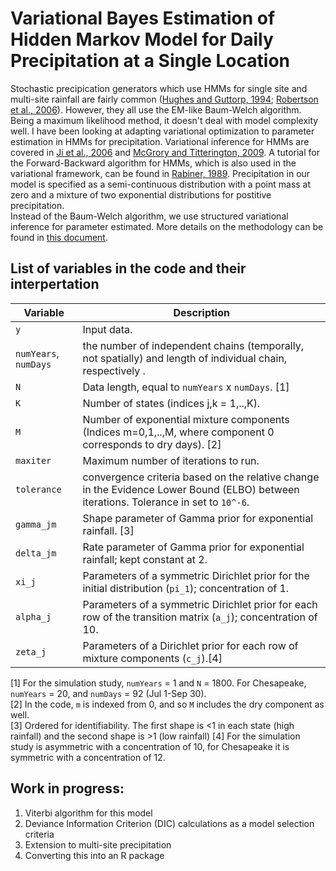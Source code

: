 # Variational Bayes Estimation of Hidden Markov Model for Daily Precipitation at a Single Location
Stochastic precipication generators which use HMMs for single site and multi-site rainfall are fairly common ([Hughes and Guttorp, 1994](https://agupubs.onlinelibrary.wiley.com/doi/10.1029/93WR02983); [Robertson et al., 2006](https://rmets.onlinelibrary.wiley.com/doi/abs/10.1256/qj.05.75)). However, they all use the EM-like Baum-Welch algorithm. Being a maximum likelihood method, it doesn't deal with model complexity well. I have been looking at adapting variational optimization to parameter estimation in HMMs for precipitation. Variational inference for HMMs are covered in [Ji et al., 2006](https://ieeexplore.ieee.org/document/1597110) and [McGrory and Titterington, 2009](https://onlinelibrary.wiley.com/doi/pdf/10.1111/j.1467-842X.2009.00543.x). A tutorial for the Forward-Backward algorithm for HMMs, which is also used in the variational framework, can be found in [Rabiner, 1989](https://web.ece.ucsb.edu/Faculty/Rabiner/ece259/Reprints/tutorial%20on%20hmm%20and%20applications.pdf).
Precipitation in our model is specified as a semi-continuous distribution with a point mass at zero and a mixture of two exponential distributions for postitive precipitation.  
Instead of the Baum-Welch algorithm, we use structured variational inference for parameter estimated. More details on the methodology can be found in [this document](https://github.com/reetamm/VB-HMM/blob/main/vb-hmm.pdf).  

## List of variables in the code and their interpertation
Variable | Description
---------|------------
`y` | Input data.
`numYears`, `numDays` | the number of independent chains (temporally, not spatially) and length of individual chain, respectively .
`N` | Data length, equal to `numYears` x `numDays`. [1]
`K` | Number of states (indices j,k = 1,..,K).
`M` | Number of exponential mixture components (Indices m=0,1,..,M, where component 0 corresponds to dry days). [2]
`maxiter` | Maximum number of iterations to run.
`tolerance` | convergence criteria based on the relative change in the Evidence Lower Bound (ELBO) between iterations. Tolerance in set to `10^-6`.  
`gamma_jm` | Shape parameter of Gamma prior for exponential rainfall. [3]
`delta_jm` | Rate parameter of Gamma prior for exponential rainfall; kept constant at 2.
`xi_j` | Parameters of a symmetric Dirichlet prior for the initial distribution (`pi_1`); concentration of 1.
`alpha_j` | Parameters of a symmetric Dirichlet prior for each row of the transition matrix (`a_j`); concentration of 10.
`zeta_j` | Parameters of a Dirichlet prior for each row of mixture components (`c_j`).[4] 

[1] For the simulation study, `numYears` = 1 and `N` = 1800. For Chesapeake, `numYears` = 20, and `numDays` = 92 (Jul 1-Sep 30).  
[2] In the code, `m` is indexed from 0, and so `M` includes the dry component as well.  
[3] Ordered for identifiability. The first shape is <1 in each state (high rainfall) and the second shape is >1 (low rainfall)
[4] For the simulation study is asymmetric with a concentration of 10, for Chesapeake it is symmetric with a concentration of 12.  

## Work in progress:  
1. Viterbi algorithm for this model  
2. Deviance Information Criterion (DIC) calculations as a model selection criteria  
3. Extension to multi-site precipitation  
4. Converting this into an R package
